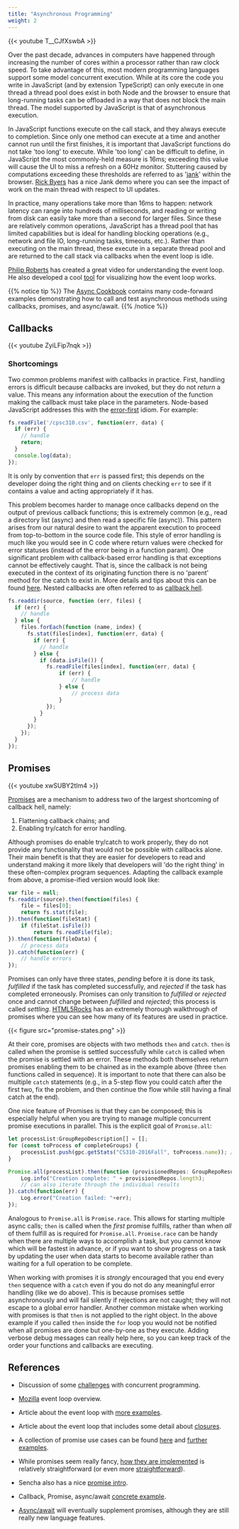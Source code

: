 ```yaml
---
title: "Asynchronous Programming"
weight: 2
---
```


{{< youtube T__CJfXswbA >}}


Over the past decade, advances in computers have happened through increasing the number of cores within a processor rather than raw clock speed. To take advantage of this, most modern programming languages support some model concurrent execution. While at its core the code you write in JavaScript (and by extension TypeScript) can only execute in one thread a thread pool does exist in both Node and the browser to ensure that long-running tasks can be offloaded in a way that does not block the main thread. The model supported by JavaScript is that of asynchronous execution.

<!---
TODO: call stack / heap / queue / event loop figure
--->

In JavaScript functions execute on the call stack, and they always execute to completion. Since only one method can execute at a time and another cannot run until the first finishes, it is important that JavaScript functions do not take 'too long' to execute. While 'too long' can be difficult to define, in JavaScript the most commonly-held measure is 16ms; exceeding this value will cause the UI to miss a refresh on a 60Hz monitor. Stuttering caused by computations exceeding these thresholds are referred to as '[jank](http://www.html5rocks.com/en/tutorials/speed/rendering/)' within the browser. [Rick Byers](https://rbyers.github.io/scroll-latency.html) has a nice Jank demo where you can see the impact of work on the main thread with respect to UI updates.

In practice, many operations take more than 16ms to happen: network latency can range into hundreds of milliseconds, and reading or writing from disk can easily take more than a second for larger files. Since these are relatively common operations, JavaScript has a thread pool that has limited capabilities but is ideal for handling blocking operations (e.g., network and file IO, long-running tasks, timeouts, etc.). Rather than executing on the main thread, these execute in a separate thread pool and are returned to the call stack via callbacks when the event loop is idle.

<!---
### JavaScript event loop example

TODO: EXAMPLE
--->

[Philip Roberts](https://www.youtube.com/watch?v=8aGhZQkoFbQ) has created a great video for understanding the event loop. He also developed a cool [tool](http://latentflip.com/loupe/) for visualizing how the event loop works.

{{% notice tip %}}
The [Async Cookbook](https://github.com/ubccpsc/310/blob/main/resources/readings/cookbooks/async.md) contains many code-forward examples demonstrating how to call and test asynchronous methods using callbacks, promises, and async/await.
{{% /notice %}}

## Callbacks 

{{< youtube ZyiLFip7nqk >}}


### Shortcomings

Two common problems manifest with callbacks in practice. First, handling errors is difficult because callbacks are invoked, but they do not _return_ a value. This means any information about the execution of the function making the callback must take place in the parameters. Node-based JavaScript addresses this with the [error-first](http://fredkschott.com/post/2014/03/understanding-error-first-callbacks-in-node-js/) idiom. For example:

```javascript
fs.readFile('/cpsc310.csv', function(err, data) {
  if (err) {
    // handle
    return;
  }
  console.log(data);
});
```

It is only by convention that `err` is passed first; this depends on the developer doing the right thing and on clients checking `err` to see if it contains a value and acting appropriately if it has.

This problem becomes harder to manage once callbacks depend on the output of previous callback functions; this is extremely common (e.g., read a directory list (async) and then read a specific file (async)). This pattern arises from our natural desire to want the apparent execution to proceed from top-to-bottom in the source code file. This style of error handling is much like you would see in C code where return values were checked for error statuses (instead of the error being in a function param). One significant problem with callback-based error handling is that exceptions cannot be effectively caught. That is, since the callback is not being executed in the context of its originating function there is no 'parent' method for the catch to exist in. More details and tips about this can be found [here](https://ruben.verborgh.org/blog/2012/12/31/asynchronous-error-handling-in-javascript/). Nested callbacks are often referred to as [callback hell](http://callbackhell.com/).

```javascript
fs.readdir(source, function (err, files) {
  if (err) {
    // handle
  } else {
    files.forEach(function (name, index) {
      fs.stat(files[index], function(err, data) {
        if (err) {
          // handle
        } else {
          if (data.isFile()) {
            fs.readFile(files[index], function(err, data) {
                if (err) {
                    // handle
                } else {
                    // process data
                }
            });
          }
        }
      });
    });
  }
});
```

## Promises

{{< youtube xwSUBY2tIm4 >}}

[Promises](http://colintoh.com/blog/staying-sane-with-asynchronous-programming-promises-and-generators) are a mechanism to address two of the largest shortcoming of callback hell, namely:

1. Flattening callback chains; and
1. Enabling try/catch for error handling.

Although promises do enable try/catch to work properly, they do not provide any functionality that would not be possible with callbacks alone. Their main benefit is that they are easier for developers to read and understand making it more likely that developers will 'do the right thing' in these often-complex program sequences. Adapting the callback example from above, a promise-ified version would look like:

```typescript
var file = null;
fs.readdir(source).then(function(files) {
    file = files[0];
    return fs.stat(file);
}).then(function(fileStat) {
    if (fileStat.isFile())
        return fs.readFile(file);
}).then(function(fileData) {
    // process data
}).catch(function(err) {
    // handle errors
});
```

Promises can only have three states, _pending_ before it is done its task, _fulfilled_ if the task has completed successfully, and _rejected_ if the task has completed erroneously. Promises can only transition to _fulfilled_ or _rejected_ once and cannot change between _fulfilled_ and _rejected_; this process is called _settling_. [HTML5Rocks](http://www.html5rocks.com/en/tutorials/es6/promises/) has an extremely thorough walkthrough of promises where you can see how many of its features are used in practice.

[//]: # (<img src="./figures/promise-states.png" width="512px" alt="promise states">)
{{< figure src="promise-states.png" >}}

At their core, promises are objects with two methods `then` and `catch`. `then` is called when the promise is settled successfully while `catch` is called when the promise is settled with an error. These methods both themselves return promises enabling them to be chained as in the example above (three `then` functions called in sequence). It is important to note that there can also be multiple `catch` statements (e.g., in a 5-step flow you could catch after the first two, fix the problem, and then continue the flow while still having a final catch at the end).

One nice feature of Promises is that they can be composed; this is especially helpful when you are trying to manage multiple concurrent promise executions in parallel. This is the explicit goal of `Promise.all`:

```typescript
let processList:GroupRepoDescription[] = [];
for (const toProcess of completeGroups) {
    processList.push(gpc.getStats("CS310-2016Fall", toProcess.name)); // getStats is async
}

Promise.all(processList).then(function (provisionedRepos: GroupRepoResult[]) {
    Log.info("Creation complete: " + provisionedRepos.length);
    // can also iterate through the individual results
}).catch(function(err) {
    Log.error("Creation failed: "+err);
});
```

Analogous to `Promise.all` is `Promise.race`. This allows for starting multiple async calls; `then` is called when the _first_ promise fulfills, rather than when _all_ of them fulfill as is required for `Promise.all`. `Promise.race` can be handy when there are multiple ways to accomplish a task, but you cannot know which will be fastest in advance, or if you want to show progress on a task by updating the user when data starts to become available rather than waiting for a full operation to be complete.

When working with promises it is _strongly_ encouraged that you end every `then` sequence with a `catch` even if you do not do any meaningful error handling (like we do above). This is because promises settle asynchronously and will fail silently if rejections are not caught; they will not escape to a global error handler. Another common mistake when working with promises is that `then` is not applied to the right object. In the above example if you called `then` inside the `for` loop you would not be notified when all promises are done but one-by-one as they execute. Adding verbose debug messages can really help here, so you can keep track of the order your functions and callbacks are executing.

<!-- 
TODO async/await
-->

## References

* Discussion of some [challenges](https://www.quora.com/What-is-the-difference-between-deadlock-and-livelock-deadlock-infinite-recursion-and-starvation/answer/Akash-Kava) with concurrent programming.

* [Mozilla](https://developer.mozilla.org/en/docs/Web/JavaScript/EventLoop) event loop overview.

* Article about the event loop with [more examples](http://altitudelabs.com/blog/what-is-the-javascript-event-loop/).

* Article about the event loop that includes some detail about [closures](http://blog.carbonfive.com/2013/10/27/the-javascript-event-loop-explained/).

* A collection of promise use cases can be found [here](http://exploringjs.com/es6/ch_promises.html) and [further examples](https://www.promisejs.org/patterns/).

* While promises seem really fancy, [how they are implemented](http://www.mattgreer.org/articles/promises-in-wicked-detail/) is relatively straightforward (or even more [straightforward](https://www.promisejs.org/implementing/)).

* Sencha also has a nice [promise intro](https://www.sencha.com/blog/asynchronous-javascript-promises/).

* Callback, Promise, async/await [concrete example](https://medium.com/@gab_montes/is-async-await-a-step-back-to-javascript-95e31263dd31#.8jtvqy8fb).

* [Async/await](https://hackernoon.com/javascript-es7-async-await-bible-tutorial-example-32294f6133ab#.4p2stibtt) will eventually supplement promises, although they are still really new language features.

<!---
Another good reference:
http://www.2ality.com/2014/10/es6-promises-api.html
--->






